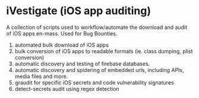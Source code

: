# iVestigate (iOS app auditing)
A collection of scripts used to workflow/automate the download and audit of iOS apps en-mass. Used for Bug Bounties. 

1. automated bulk download of iOS apps
1. bulk conversion of iOS apps to readable formats (ie. class dumping, plist conversion)
1. automatic discovery and testing of firebase databases. 
1. automatic discovery and spidering of embedded urls, including APIs, media files and more. 
1. graudit for specific iOS secrets and code vulnerability signatures 
1. detect-secrets audit using regex detection
